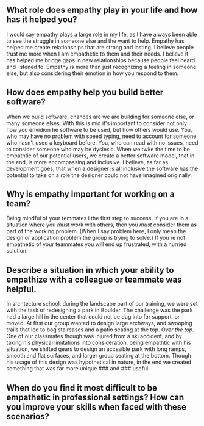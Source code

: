 ## What role does empathy play in your life and how has it helped you? ##
  I would say empathy plays a large role in my life, as I have always been able to see the struggle in someone else and the want to help. Empathy has helped me create relationships that are strong and lasting. I believe people trust me more when I am empathetic to them and their needs. I believe it has helped me bridge gaps in new relationships because people feel heard and listened to. Empathy is more than just recognizing a feeling in someone else, but also considering their emotion in how you respond to them. 

## How does empathy help you build better software? ##
  When we build software, chances are we are building for someone else, or many someone elses. With this is mid it's important to consider not only how you envidion he software to be used, but how others would use. You, who may have no problem with speed typing, need to account for someone who hasn't used a keyboard before. You, who can read with no issues, need to consider someone who may be dyslexic. When we twke the time to be empathtic of our potential users, we create a better software model, that in the end, is more encompassing and inclusive. I believe, as far as development goes, that when a designer is all inclusive the software has the potential to take on a role the designer could not have imagined originally. 
  
## Why is empathy important for working on a team? ##
  Being mindful of your temmates i the first step to success. If you are in a situation where you *must* work with others, then you *must* consider them as part of the working problem. (When I say problem here, I only mean the design or application problem the group is trying to solve.) If you re not empathetic of your teammates you will end up frustrated, with a hurried solution. 

## Describe a situation in which your ability to empathize with a colleague or teammate was helpful. ##
  In archtecture school, during the landscape part of our training, we were set with the task of redesigning a park in Boulder. The challenge was the park had a large hill in the center that could not be dug into for support, or moved. At first our group wanted to design large archways, and swooping trails that led to bog staircases and a patio seating at the top. *Over the top.* One of our classmates though was injured from a ski accident, and by taking his physical limitations into consideration, being empathtic with his situation, we shifted gears to design an accssible park with long ramps, smooth and flat surfaces, and larger group seating at the bottom. Though his usage of this design was hypothetical in nature, in the end we created something that was far more unique ### and ### useful. 

## When do you find it most difficult to be empathetic in professional settings? How can you improve your skills when faced with these scenarios? ##
